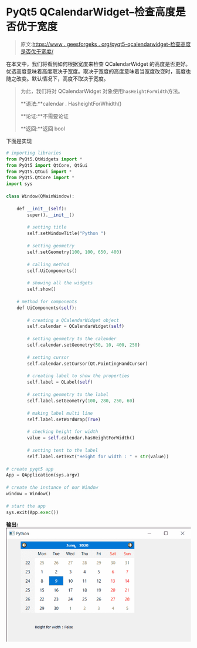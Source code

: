 # PyQt5 QCalendarWidget–检查高度是否优于宽度

> 原文:[https://www . geesforgeks . org/pyqt5-qcalendarwidget-检查高度是否优于宽度/](https://www.geeksforgeeks.org/pyqt5-qcalendarwidget-checking-if-height-is-preferable-to-the-width/)

在本文中，我们将看到如何根据宽度来检查 QCalendarWidget 的高度是否更好。优选高度意味着高度取决于宽度。取决于宽度的高度意味着当宽度改变时，高度也随之改变。默认情况下，高度不取决于宽度。

> 为此，我们将对 QCalendarWidget 对象使用`hasHeightForWidth`方法。
> 
> **语法:**calendar . HasheightForWhidth()
> 
> **论证:**不需要论证
> 
> **返回:**返回 bool

下面是实现

```py
# importing libraries
from PyQt5.QtWidgets import * 
from PyQt5 import QtCore, QtGui
from PyQt5.QtGui import * 
from PyQt5.QtCore import * 
import sys

class Window(QMainWindow):

    def __init__(self):
        super().__init__()

        # setting title
        self.setWindowTitle("Python ")

        # setting geometry
        self.setGeometry(100, 100, 650, 400)

        # calling method
        self.UiComponents()

        # showing all the widgets
        self.show()

    # method for components
    def UiComponents(self):

        # creating a QCalendarWidget object
        self.calendar = QCalendarWidget(self)

        # setting geometry to the calender
        self.calendar.setGeometry(50, 10, 400, 250)

        # setting cursor
        self.calendar.setCursor(Qt.PointingHandCursor)

        # creating label to show the properties
        self.label = QLabel(self)

        # setting geometry to the label
        self.label.setGeometry(100, 280, 250, 60)

        # making label multi line
        self.label.setWordWrap(True)

        # checking height for width
        value = self.calendar.hasHeightForWidth()

        # setting text to the label
        self.label.setText("Height for width : " + str(value))

# create pyqt5 app
App = QApplication(sys.argv)

# create the instance of our Window
window = Window()

# start the app
sys.exit(App.exec())
```

**输出:**
![](img/78457cace632182d5175354a2ab63942.png)